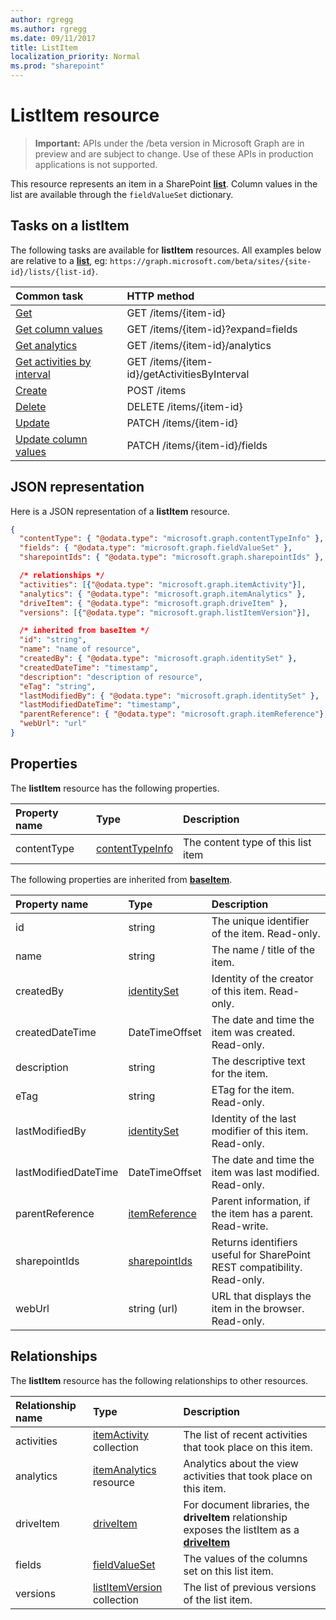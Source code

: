 ```yaml
---
author: rgregg
ms.author: rgregg
ms.date: 09/11/2017
title: ListItem
localization_priority: Normal
ms.prod: "sharepoint"
---
```

# ListItem resource

> **Important:** APIs under the /beta version in Microsoft Graph are in preview and are subject to change. Use of these APIs in production applications is not supported.

This resource represents an item in a SharePoint **[list][]**.
Column values in the list are available through the `fieldValueSet` dictionary.

## Tasks on a listItem

The following tasks are available for **listItem** resources.
All examples below are relative to a **[list][]**, eg: `https://graph.microsoft.com/beta/sites/{site-id}/lists/{list-id}`.

| Common task                    | HTTP method
|:-------------------------------|:------------------------
| [Get][]                        | GET /items/{item-id}
| [Get column values][Get]       | GET /items/{item-id}?expand=fields
| [Get analytics][]              | GET /items/{item-id}/analytics
| [Get activities by interval][] | GET /items/{item-id}/getActivitiesByInterval
| [Create][]                     | POST /items
| [Delete][]                     | DELETE /items/{item-id}
| [Update][]                     | PATCH /items/{item-id}
| [Update column values][Update] | PATCH /items/{item-id}/fields

[Get]: ../api/listitem-get.md
[Get analytics]: ../api/itemanalytics-get.md
[Get activities by interval]: ../api/itemactivity-getbyinterval.md
[Create]: ../api/listitem-create.md
[Delete]: ../api/listitem-delete.md
[Update]: ../api/listitem-update.md

## JSON representation

Here is a JSON representation of a **listItem** resource.

<!--{
  "blockType": "resource",
  "keyProperty": "id",
  "baseType": "microsoft.graph.baseItem",
  "@odata.type": "microsoft.graph.listItem"
}-->

```json
{
  "contentType": { "@odata.type": "microsoft.graph.contentTypeInfo" },
  "fields": { "@odata.type": "microsoft.graph.fieldValueSet" },
  "sharepointIds": { "@odata.type": "microsoft.graph.sharepointIds" },

  /* relationships */
  "activities": [{"@odata.type": "microsoft.graph.itemActivity"}],
  "analytics": { "@odata.type": "microsoft.graph.itemAnalytics" },
  "driveItem": { "@odata.type": "microsoft.graph.driveItem" },
  "versions": [{"@odata.type": "microsoft.graph.listItemVersion"}],

  /* inherited from baseItem */
  "id": "string",
  "name": "name of resource",
  "createdBy": { "@odata.type": "microsoft.graph.identitySet" },
  "createdDateTime": "timestamp",
  "description": "description of resource",
  "eTag": "string",
  "lastModifiedBy": { "@odata.type": "microsoft.graph.identitySet" },
  "lastModifiedDateTime": "timestamp",
  "parentReference": { "@odata.type": "microsoft.graph.itemReference"},
  "webUrl": "url"
}
```

## Properties

The **listItem** resource has the following properties.

| Property name | Type                | Description
|:--------------|:--------------------|:-------------------------------
| contentType   | [contentTypeInfo][] | The content type of this list item

The following properties are inherited from **[baseItem][]**.

| Property name        | Type              | Description
|:---------------------|:------------------|:----------------------------------
| id                   | string            | The unique identifier of the item. Read-only.
| name                 | string            | The name / title of the item.
| createdBy            | [identitySet][]   | Identity of the creator of this item. Read-only.
| createdDateTime      | DateTimeOffset    | The date and time the item was created. Read-only.
| description          | string            | The descriptive text for the item.
| eTag                 | string            | ETag for the item. Read-only.                                                          |
| lastModifiedBy       | [identitySet][]   | Identity of the last modifier of this item. Read-only.
| lastModifiedDateTime | DateTimeOffset    | The date and time the item was last modified. Read-only.
| parentReference      | [itemReference][] | Parent information, if the item has a parent. Read-write.
| sharepointIds        | [sharepointIds][] | Returns identifiers useful for SharePoint REST compatibility. Read-only.
| webUrl               | string (url)      | URL that displays the item in the browser. Read-only.

## Relationships

 The **listItem** resource has the following relationships to other resources.

| Relationship name | Type                           | Description
|:------------------|:-------------------------------|:-------------------------------
| activities        | [itemActivity][] collection    | The list of recent activities that took place on this item.
| analytics         | [itemAnalytics][] resource     | Analytics about the view activities that took place on this item.
| driveItem         | [driveItem][]                  | For document libraries, the **driveItem** relationship exposes the listItem as a **[driveItem][]**
| fields            | [fieldValueSet][]              | The values of the columns set on this list item.
| versions          | [listItemVersion][] collection | The list of previous versions of the list item.

[baseItem]: baseitem.md
[contentTypeInfo]: contenttypeinfo.md
[driveItem]: driveitem.md
[fieldValueSet]: fieldvalueset.md
[identitySet]: identityset.md
[itemActivity]: itemactivity.md
[itemAnalytics]: itemanalytics.md
[itemReference]: itemreference.md
[list]: list.md
[listItemVersion]: listitemversion.md
[sharepointIds]: sharepointids.md

<!-- {
  "type": "#page.annotation",
  "description": "",
  "keywords": "",
  "section": "documentation",
  "tocPath": "Resources/ListItem",
  "tocBookmarks": {
    "ListItem": "#"
  }
} -->
